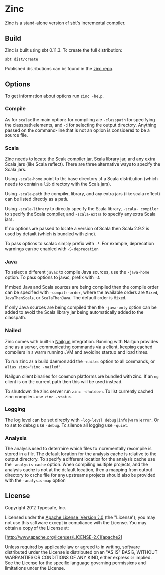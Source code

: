 Zinc
====

Zinc is a stand-alone version of [sbt]'s incremental compiler.

[sbt]: http://github.com/harrah/xsbt


Build
-----

Zinc is built using sbt 0.11.3. To create the full distribution:

    sbt dist/create

Published distributions can be found in the [zinc repo].

[zinc repo]: http://repo.typesafe.com/typesafe/zinc/com/typesafe/zinc/dist/


Options
-------

To get information about options run ``zinc -help``.

### Compile

As for ``scalac`` the main options for compiling are ``-classpath`` for
specifying the classpath elements, and ``-d`` for selecting the output
directory. Anything passed on the command-line that is not an option is
considered to be a source file.

### Scala

Zinc needs to locate the Scala compiler jar, Scala library jar, and any extra
Scala jars (like Scala reflect). There are three alternative ways to specify
the Scala jars.

Using ``-scala-home`` point to the base directory of a Scala distribution (which
needs to contain a ``lib`` directory with the Scala jars).

Using ``-scala-path`` the compiler, library, and any extra jars (like scala
reflect) can be listed directly as a path.

Using ``-scala-library`` to directly specify the Scala library, ``-scala-
compiler`` to specify the Scala compiler, and ``-scala-extra`` to specify any
extra Scala jars.

If no options are passed to locate a version of Scala then Scala 2.9.2 is used
by default (which is bundled with zinc).

To pass options to scalac simply prefix with ``-S``. For example, deprecation
warnings can be enabled with ``-S-deprecation``.

### Java

To select a different ``javac`` to compile Java sources, use the ``-java-home``
option. To pass options to javac, prefix with ``-J``.

If mixed Java and Scala sources are being compiled then the compile order can be
specified with ``-compile-order``, where the available orders are ``Mixed``,
``JavaThenScala``, or ``ScalaThenJava``. The default order is ``Mixed``.

If only Java sources are being compiled then the ``-java-only`` option can be
added to avoid the Scala library jar being automatically added to the classpath.

### Nailed

Zinc comes with built-in [Nailgun] integration. Running with Nailgun provides
zinc as a server, communicating commands via a client, keeping cached
compilers in a warm running JVM and avoiding startup and load times.

To run zinc as a build daemon add the ``-nailed`` option to all commands, or
``alias zinc="zinc -nailed"``.

Nailgun client binaries for common platforms are bundled with zinc. If an
``ng`` client is on the current path then this will be used instead.

To shutdown the zinc server run ``zinc -shutdown``. To list currently cached
zinc compilers use ``zinc -status``.

[Nailgun]: http://www.martiansoftware.com/nailgun

### Logging

The log level can be set directly with ``-log-level debug|info|warn|error``. Or
to set to debug use ``-debug``. To silence all logging use ``-quiet``.

### Analysis

The analysis used to determine which files to incrementally recompile is stored
in a file. The default location for the analysis cache is relative to the output
directory. To specify a different location for the analysis cache use the
``-analysis-cache`` option. When compiling multiple projects, and the analysis
cache is not at the default location, then a mapping from output directory to
cache file for any upstreams projects should also be provided with the
``-analysis-map`` option.


License
-------

Copyright 2012 Typesafe, Inc.

Licensed under the [Apache License, Version 2.0][apache2] (the "License"); you
may not use this software except in compliance with the License. You may obtain
a copy of the License at:

[http://www.apache.org/licenses/LICENSE-2.0][apache2]

Unless required by applicable law or agreed to in writing, software distributed
under the License is distributed on an "AS IS" BASIS, WITHOUT WARRANTIES OR
CONDITIONS OF ANY KIND, either express or implied. See the License for the
specific language governing permissions and limitations under the License.

[apache2]: http://www.apache.org/licenses/LICENSE-2.0
